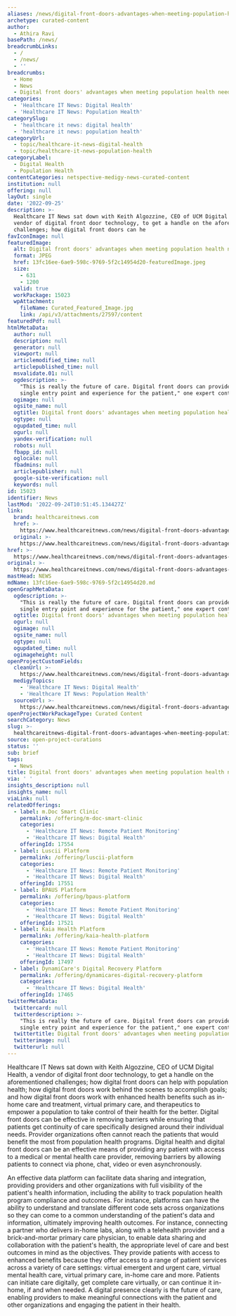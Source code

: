 ```yaml
---
aliases: /news/digital-front-doors-advantages-when-meeting-population-health-needs
archetype: curated-content
author:
  - Athira Ravi
basePath: /news/
breadcrumbLinks:
  - /
  - /news/
  - ''
breadcrumbs:
  - Home
  - News
  - Digital front doors' advantages when meeting population health needs
categories:
  - 'Healthcare IT News: Digital Health'
  - 'Healthcare IT News: Population Health'
categorySlug:
  - 'healthcare it news: digital health'
  - 'healthcare it news: population health'
categoryUrl:
  - topic/healthcare-it-news-digital-health
  - topic/healthcare-it-news-population-health
categoryLabel:
  - Digital Health
  - Population Health
contentCategories: netspective-medigy-news-curated-content
institution: null
offering: null
layOut: single
date: '2022-09-25'
description: >-
  Healthcare IT News sat down with Keith Algozzine, CEO of UCM Digital Health, a
  vendor of digital front door technology, to get a handle on the aforementioned
  challenges; how digital front doors can he
favIconImage: null
featuredImage:
  alt: Digital front doors' advantages when meeting population health needs
  format: JPEG
  href: 13fc16ee-6ae9-598c-9769-5f2c14954d20-featuredImage.jpeg
  size:
    - 631
    - 1200
  valid: true
  workPackage: 15023
  wpAttachment:
    fileName: Curated_Featured_Image.jpg
    link: /api/v3/attachments/27597/content
featuredPdf: null
htmlMetaData:
  author: null
  description: null
  generator: null
  viewport: null
  articlemodified_time: null
  articlepublished_time: null
  msvalidate.01: null
  ogdescription: >-
    "This is really the future of care. Digital front doors can provide one
    single entry point and experience for the patient," one expert contends.
  ogimage: null
  ogsite_name: null
  ogtitle: Digital front doors' advantages when meeting population health needs
  ogtype: null
  ogupdated_time: null
  ogurl: null
  yandex-verification: null
  robots: null
  fbapp_id: null
  oglocale: null
  fbadmins: null
  articlepublisher: null
  google-site-verification: null
  keywords: null
id: 15023
identifier: News
lastMod: '2022-09-24T10:51:45.134427Z'
link:
  brand: healthcareitnews.com
  href: >-
    https://www.healthcareitnews.com/news/digital-front-doors-advantages-when-meeting-population-health-needs
  original: >-
    https://www.healthcareitnews.com/news/digital-front-doors-advantages-when-meeting-population-health-needs
href: >-
  https://www.healthcareitnews.com/news/digital-front-doors-advantages-when-meeting-population-health-needs
original: >-
  https://www.healthcareitnews.com/news/digital-front-doors-advantages-when-meeting-population-health-needs
mastHead: NEWS
mdName: 13fc16ee-6ae9-598c-9769-5f2c14954d20.md
openGraphMetaData:
  ogdescription: >-
    "This is really the future of care. Digital front doors can provide one
    single entry point and experience for the patient," one expert contends.
  ogtitle: Digital front doors' advantages when meeting population health needs
  ogurl: null
  ogimage: null
  ogsite_name: null
  ogtype: null
  ogupdated_time: null
  ogimageheight: null
openProjectCustomFields:
  cleanUrl: >-
    https://www.healthcareitnews.com/news/digital-front-doors-advantages-when-meeting-population-health-needs
  medigyTopics:
    - 'Healthcare IT News: Digital Health'
    - 'Healthcare IT News: Population Health'
  sourceUrl: >-
    https://www.healthcareitnews.com/news/digital-front-doors-advantages-when-meeting-population-health-needs
openProjectWorkPackageType: Curated Content
searchCategory: News
slug: >-
  healthcareitnews-digital-front-doors-advantages-when-meeting-population-health-needs
source: open-project-curations
status: ''
sub: brief
tags:
  - News
title: Digital front doors' advantages when meeting population health needs
via: ' '
insights_description: null
insights_name: null
viaLink: null
relatedOfferings:
  - label: m.Doc Smart Clinic
    permalink: /offering/m-doc-smart-clinic
    categories:
      - 'Healthcare IT News: Remote Patient Monitoring'
      - 'Healthcare IT News: Digital Health'
    offeringId: 17554
  - label: Luscii Platform
    permalink: /offering/luscii-platform
    categories:
      - 'Healthcare IT News: Remote Patient Monitoring'
      - 'Healthcare IT News: Digital Health'
    offeringId: 17551
  - label: BPAUS Platform
    permalink: /offering/bpaus-platform
    categories:
      - 'Healthcare IT News: Remote Patient Monitoring'
      - 'Healthcare IT News: Digital Health'
    offeringId: 17521
  - label: Kaia Health Platform
    permalink: /offering/kaia-health-platform
    categories:
      - 'Healthcare IT News: Remote Patient Monitoring'
      - 'Healthcare IT News: Digital Health'
    offeringId: 17497
  - label: DynamiCare's Digital Recovery Platform
    permalink: /offering/dynamicares-digital-recovery-platform
    categories:
      - 'Healthcare IT News: Digital Health'
    offeringId: 17465
twitterMetaData:
  twittercard: null
  twitterdescription: >-
    "This is really the future of care. Digital front doors can provide one
    single entry point and experience for the patient," one expert contends.
  twittertitle: Digital front doors' advantages when meeting population health needs
  twitterimage: null
  twitterurl: null
---
```

<p>Healthcare IT News sat down with Keith Algozzine, CEO of UCM Digital Health, a vendor of digital front door technology, to get a handle on the aforementioned challenges; how digital front doors can help with population health; how digital front doors work behind the scenes to accomplish goals; and how digital front doors work with enhanced health benefits such as in-home care and treatment, virtual primary care, and therapeutics to empower a population to take control of their health for the better.
 Digital front doors can be effective in removing barriers while ensuring that patients get continuity of care specifically designed around their individual needs.
Provider organizations often cannot reach the patients that would benefit the most from population health programs.
Digital health and digital front doors can be an effective means of providing any patient with access to a medical or mental health care provider, removing barriers by allowing patients to connect via phone, chat, video or even asynchronously.
</p><p>An effective data platform can facilitate data sharing and integration, providing providers and other organizations with full visibility of the patient's health information, including the ability to track population health program compliance and outcomes.
For instance, platforms can have the ability to understand and translate different code sets across organizations so they can come to a common understanding of the patient's data and information, ultimately improving health outcomes.
For instance, connecting a partner who delivers in-home labs, along with a telehealth provider and a brick-and-mortar primary care physician, to enable data sharing and collaboration with the patient's health, the appropriate level of care and best outcomes in mind as the objectives.
They provide patients with access to enhanced benefits because they offer access to a range of patient services across a variety of care settings: virtual emergent and urgent care, virtual mental health care, virtual primary care, in-home care and more.
Patients can initiate care digitally, get complete care virtually, or can continue it in-home, if and when needed.
A digital presence clearly is the future of care, enabling providers to make meaningful connections with the patient and other organizations and engaging the patient in their health.</p>